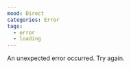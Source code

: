 ```yaml
---
mood: Direct
categories: Error
tags:
  - error
  - loading
---
```

An unexpected error occurred. Try again.